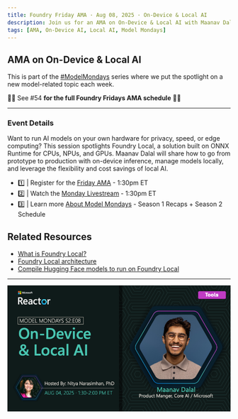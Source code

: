 ```yaml
---
title: Foundry Friday AMA · Aug 08, 2025 · On-Device & Local AI
description: Join us for an AMA on On-Device & Local AI with Maanav Dalal.
tags: [AMA, On-Device AI, Local AI, Model Mondays]
---
```


## AMA on On-Device & Local AI

This is part of the [#ModelMondays](https://aka.ms/model-mondays) series where we put the spotlight on a new model-related topic each week.

🌟🌟 See #54 **for the full Foundry Fridays AMA schedule** 🌟🌟

---

### Event Details

Want to run AI models on your own hardware for privacy, speed, or edge computing? This session spotlights Foundry Local, a solution built on ONNX Runtime for CPUs, NPUs, and GPUs. Maanav Dalal will share how to go from prototype to production with on-device inference, manage models locally, and leverage the flexibility and cost savings of local AI.

- 1️⃣ | Register for the [Friday AMA](https://discord.gg/azureaifoundry?event=1382863345777901670) - 1:30pm ET
- 2️⃣ | Watch the [Monday Livestream](https://developer.microsoft.com/en-us/reactor/events/26127/) - 1:30pm ET
- 3️⃣ | Learn more [About Model Mondays](https://aka.ms/model-mondays) - Season 1 Recaps + Season 2 Schedule

## Related Resources

- [What is Foundry Local?](https://learn.microsoft.com/en-us/azure/ai-foundry/foundry-local/what-is-foundry-local)
- [Foundry Local architecture](https://learn.microsoft.com/en-us/azure/ai-foundry/foundry-local/concepts/foundry-local-architecture)
- [Compile Hugging Face models to run on Foundry Local](https://learn.microsoft.com/en-us/azure/ai-foundry/foundry-local/how-to/how-to-compile-hugging-face-models)

---

![Banner](../img/S2-E8.png)
